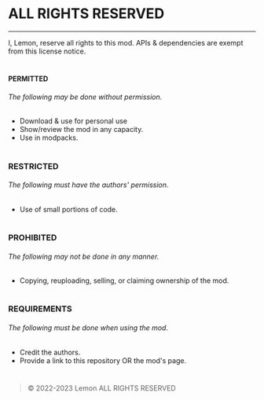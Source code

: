 # ALL RIGHTS RESERVED
____
I, Lemon, reserve all rights to this mod. APIs & dependencies are exempt from this license notice.

#
#### PERMITTED
###### The following may be done without permission.
- Download & use for personal use
- Show/review the mod in any capacity.
- Use in modpacks.

#
### RESTRICTED
###### The following must have the authors' permission.
- Use of small portions of code.

#
### PROHIBITED
###### The following may not be done in any manner.
- Copying, reuploading, selling, or claiming ownership of the mod.

#
### REQUIREMENTS
###### The following must be done when using the mod.
- Credit the authors.
- Provide a link to this repository OR the mod's page.


#
 > © 2022-2023 Lemon ALL RIGHTS RESERVED
